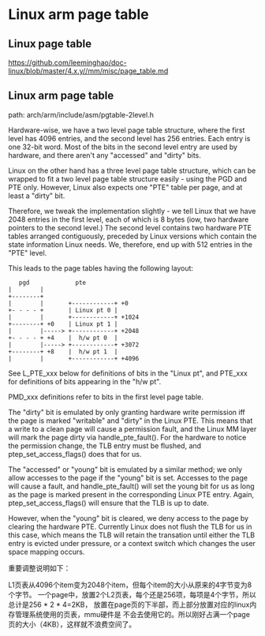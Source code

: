 Linux arm page table
========================================

Linux page table
----------------------------------------

https://github.com/leeminghao/doc-linux/blob/master/4.x.y//mm/misc/page_table.md

Linux arm page table
----------------------------------------

path: arch/arm/include/asm/pgtable-2level.h

Hardware-wise, we have a two level page table structure, where the first
level has 4096 entries, and the second level has 256 entries.  Each entry
is one 32-bit word.  Most of the bits in the second level entry are used
by hardware, and there aren't any "accessed" and "dirty" bits.

Linux on the other hand has a three level page table structure, which can
be wrapped to fit a two level page table structure easily - using the PGD
and PTE only.  However, Linux also expects one "PTE" table per page, and
at least a "dirty" bit.

Therefore, we tweak the implementation slightly - we tell Linux that we
have 2048 entries in the first level, each of which is 8 bytes (iow, two
hardware pointers to the second level.)  The second level contains two
hardware PTE tables arranged contiguously, preceded by Linux versions
which contain the state information Linux needs.  We, therefore, end up
with 512 entries in the "PTE" level.

This leads to the page tables having the following layout:

```
   pgd             pte
|        |
+--------+
|        |       +------------+ +0
+- - - - +       | Linux pt 0 |
|        |       +------------+ +1024
+--------+ +0    | Linux pt 1 |
|        |-----> +------------+ +2048
+- - - - + +4    |  h/w pt 0  |
|        |-----> +------------+ +3072
+--------+ +8    |  h/w pt 1  |
|        |       +------------+ +4096
```

See L_PTE_xxx below for definitions of bits in the "Linux pt", and
PTE_xxx for definitions of bits appearing in the "h/w pt".

PMD_xxx definitions refer to bits in the first level page table.

The "dirty" bit is emulated by only granting hardware write permission
iff the page is marked "writable" and "dirty" in the Linux PTE.  This
means that a write to a clean page will cause a permission fault, and
the Linux MM layer will mark the page dirty via handle_pte_fault().
For the hardware to notice the permission change, the TLB entry must
be flushed, and ptep_set_access_flags() does that for us.

The "accessed" or "young" bit is emulated by a similar method; we only
allow accesses to the page if the "young" bit is set.  Accesses to the
page will cause a fault, and handle_pte_fault() will set the young bit
for us as long as the page is marked present in the corresponding Linux
PTE entry.  Again, ptep_set_access_flags() will ensure that the TLB is
up to date.

However, when the "young" bit is cleared, we deny access to the page
by clearing the hardware PTE.  Currently Linux does not flush the TLB
for us in this case, which means the TLB will retain the transation
until either the TLB entry is evicted under pressure, or a context
switch which changes the user space mapping occurs.

重要调整说明如下：

L1页表从4096个item变为2048个item，但每个item的大小从原来的4字节变为8个字节。
一个page中，放置2个L2页表，每个还是256项，每项是4个字节，所以总计是256 \* 2 \* 4=2KB，
放置在page页的下半部，而上部分放置对应的linux内存管理系统使用的页表，mmu硬件是
不会去使用它的。所以刚好占满一个page页的大小（4KB），这样就不浪费空间了。